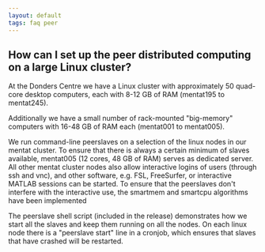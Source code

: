 ```yaml
---
layout: default
tags: faq peer
---
```



## How can I set up the peer distributed computing on a large Linux cluster?

At the Donders Centre we have a Linux cluster with approximately 50 quad-core desktop computers, each with 8-12 GB of RAM (mentat195 to mentat245). 

Additionally we have a small number of rack-mounted "big-memory" computers with 16-48 GB of RAM each (mentat001 to mentat005).

We run command-line peerslaves on a selection of the linux nodes in our mentat cluster. To ensure that there is always a certain minimum of slaves available, mentat005 (12 cores, 48 GB of RAM) serves as dedicated server. All other mentat cluster nodes also allow interactive logins of users (through ssh and vnc), and other software, e.g. FSL, FreeSurfer, or interactive MATLAB sessions can be started. To ensure that the peerslaves don't interfere with the interactive use, the smartmem and smartcpu algorithms have been implemented  

The peerslave shell script (included in the release) demonstrates how we start all the slaves and keep them running on all the nodes. On each linux node there is a "peerslave start" line in a cronjob, which ensures that slaves that have crashed will be restarted.

 

